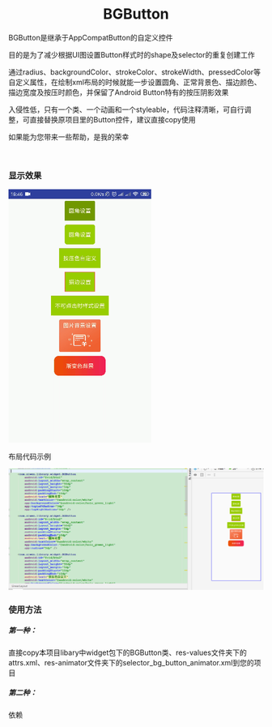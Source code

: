 <html>
<body>
<h1 align="center">BGButton</h1>
<p>BGButton是继承于AppCompatButton的自定义控件</p>
<p>目的是为了减少根据UI图设置Button样式时的shape及selector的重复创建工作</p>
<p>通过radius、backgroundColor、strokeColor、strokeWidth、pressedColor等自定义属性，在绘制xml布局的时候就能一步设置圆角、正常背景色、描边颜色、描边宽度及按压时颜色，并保留了Android Button特有的按压阴影效果</p>
<p>入侵性低，只有一个类、一个动画和一个styleable，代码注释清晰，可自行调整，可直接替换原项目里的Button控件，建议直接copy使用</p>
<p>如果能为您带来一些帮助，是我的荣幸</p>
 <br/>
<h3>显示效果</h3>
<img src="https://github.com/ziwenL/BGButton/blob/master/readme/images/readme_demonstration.gif?raw=true" />
<p>布局代码示例</p>
<img src="https://github.com/ziwenL/BGButton/blob/master/readme/images/readme_code_demonstration.png?raw=true"/>
</body>
<br/>
<h3>使用方法</h3>
<h5>第一种：</h5>
<p>直接copy本项目libary中widget包下的BGButton类、res-values文件夹下的attrs.xml、res-animator文件夹下的selector_bg_button_animator.xml到您的项目</p>
 <h5>第二种：</h5>
 <p>依赖</p>
<html>
